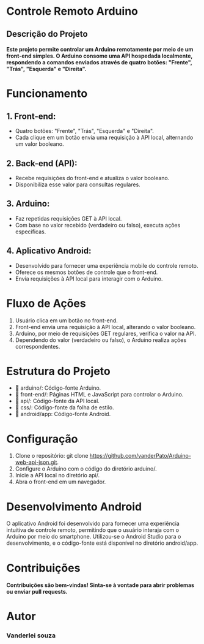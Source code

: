 # Controle Remoto Arduino
## Descrição do Projeto
#### Este projeto permite controlar um Arduino remotamente por meio de um front-end simples. O Arduino consome uma API hospedada localmente, respondendo a comandos enviados através de quatro botões: "Frente", "Trás", "Esquerda" e "Direita".


# Funcionamento
## 1. Front-end:
- Quatro botões: "Frente", "Trás", "Esquerda" e "Direita".
- Cada clique em um botão envia uma requisição à API local, alternando um valor booleano.

## 2. Back-end (API):
- Recebe requisições do front-end e atualiza o valor booleano.
- Disponibiliza esse valor para consultas regulares.

## 3. Arduino:
- Faz repetidas requisições GET à API local.
- Com base no valor recebido (verdadeiro ou falso), executa ações específicas.

## 4. Aplicativo Android:
- Desenvolvido para fornecer uma experiência mobile do controle remoto.
- Oferece os mesmos botões de controle que o front-end.
- Envia requisições à API local para interagir com o Arduino.

# Fluxo de Ações
1. Usuário clica em um botão no front-end.
2. Front-end envia uma requisição à API local, alterando o valor booleano.
3. Arduino, por meio de requisições GET regulares, verifica o valor na API.
4. Dependendo do valor (verdadeiro ou falso), o Arduino realiza ações correspondentes.

# Estrutura do Projeto
- 📂 arduino/: Código-fonte Arduino.
- 📂 front-end/: Páginas HTML e JavaScript para controlar o Arduino.
- 📂 api/: Código-fonte da API local.
- 📂 css/: Código-fonte da folha de estilo.
- 📂 android/app: Código-fonte Android.

# Configuração
1. Clone o repositório: git clone https://github.com/vanderPato/Arduino-web-api-json.git.
2. Configure o Arduino com o código do diretório arduino/.
3. Inicie a API local no diretório api/.
4. Abra o front-end em um navegador.

# Desenvolvimento Android
O aplicativo Android foi desenvolvido para fornecer uma experiência intuitiva de controle remoto, permitindo que o usuário interaja com o Arduino por meio do smartphone. Utilizou-se o Android Studio para o desenvolvimento, e o código-fonte está disponível no diretório android/app.



# Contribuições
#### Contribuições são bem-vindas! Sinta-se à vontade para abrir problemas ou enviar pull requests.

# Autor
### Vanderlei souza
